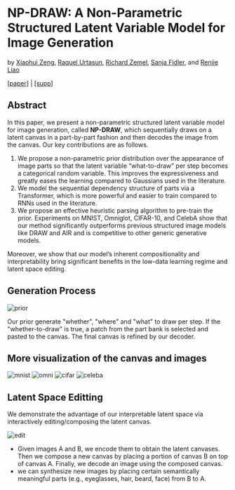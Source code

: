 # NP-DRAW: A Non-Parametric Structured Latent Variable Model for Image Generation 
by [Xiaohui Zeng](https://www.cs.utoronto.ca/xiaohui), [Raquel Urtasun](http://www.cs.toronto.edu/~urtasun/), [Richard Zemel](http://www.cs.toronto.edu/~zemel/inquiry/home.php), [Sanja Fidler](https://www.cs.utoronto.ca/~fidler/), and [Renjie Liao](http://www.cs.toronto.edu/~rjliao/)

[[paper]](https://www.cs.utoronto.ca/~xiaohui/paper/npdraw/npdraw.pdf) | [[supp]](https://www.cs.utoronto.ca/~xiaohui/paper/npdraw/npdraw_supp.pdf)

## Abstract 
In this paper, we present a non-parametric structured latent variable model for image generation, called **NP-DRAW**, which sequentially draws on a latent canvas in a part-by-part fashion and then decodes the image from the canvas. Our key contributions are as follows. 
1) We propose a non-parametric prior distribution over the appearance of image parts so that the latent variable “what-to-draw” per step becomes a categorical random variable. This improves the expressiveness and greatly eases the learning compared to Gaussians used in the literature. 
2) We model the sequential dependency structure of parts via a Transformer, which is more powerful and easier to train compared to RNNs used in the literature. 
3) We propose an effective heuristic parsing algorithm to pre-train the prior. Experiments on MNIST, Omniglot, CIFAR-10, and CelebA show that our method significantly outperforms previous structured image models like DRAW and AIR and is competitive to other generic generative models. 

Moreover, we show that our model’s inherent compositionality and interpretability bring significant benefits in the low-data learning regime and latent space editing.


## Generation Process 
![prior](https://github.com/ZENGXH/NPDRAW/blob/main/docs/npdraw_prior.gif) 

Our prior generate "whether", "where" and "what" to draw per step. If the "whether-to-draw" is true, a patch from the part bank is selected and pasted to the canvas. The final canvas is refined by our decoder. 

## More visualization of the canvas and images 
![mnist](https://user-images.githubusercontent.com/12856437/122693351-7be2d780-d207-11eb-96e9-1ee965bdd3b8.gif)
![omni](https://user-images.githubusercontent.com/12856437/122693350-78e7e700-d207-11eb-9d2b-035d03a17d9f.gif)
![cifar](https://user-images.githubusercontent.com/12856437/122693478-062b3b80-d208-11eb-9bdd-4805adc1883c.png)
![celeba](https://user-images.githubusercontent.com/12856437/122693481-09262c00-d208-11eb-9ca1-726c7448452f.png)

## Latent Space Editting 
We demonstrate the advantage of our interpretable latent space via interactively editing/composing the latent canvas. 

![edit](https://user-images.githubusercontent.com/12856437/122693542-47235000-d208-11eb-8d5a-5a26f1edaf33.png)

* Given images A and B, we encode them to obtain the latent canvases. Then we compose a new canvas by placing a portion of canvas B on top of canvas A. Finally, we decode an image using the composed canvas.
* we can synthesize new images by placing certain semantically meaningful parts (e.g., eyeglasses, hair, beard, face) from B to A.
